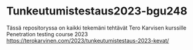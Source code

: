 # Tunkeutumistestaus2023-bgu248
Tässä repositoryssa on kaikki tekemäni tehtävät Tero Karvisen kurssille Penetration testing course 2023 https://terokarvinen.com/2023/tunkeutumistestaus-2023-kevat/
